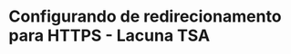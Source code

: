 ﻿# Configurando de redirecionamento para HTTPS - Lacuna TSA

<!-- link to version in English -->
<div data-alt-locales="en-us"></div>
